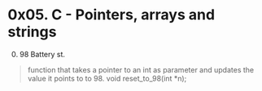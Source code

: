 # 0x05. C - Pointers, arrays and strings

0. 98 Battery st.
> function that takes a pointer to an int as parameter and updates the value it points to to 98.
> void reset_to_98(int *n);

